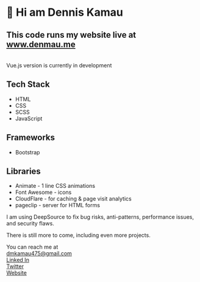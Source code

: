 # 👋 Hi am Dennis Kamau

## This code runs my website live at <a href="https://www.denmau.me">www.denmau.me</a>

<br />
Vue.js version is currently in development

## Tech Stack

- HTML
- CSS
- SCSS
- JavaScript

## Frameworks

- Bootstrap

## Libraries

- Animate - 1 line CSS animations
- Font Awesome - icons
- CloudFlare - for caching & page visit analytics
- pageclip - server for HTML forms

I am using DeepSource to fix bug risks, anti-patterns, performance issues, and security flaws.

There is still more to come, including even more projects.

You can reach me at
<br />
[dmkamau475@gmail.com](mailto:dmkamau475@gmail.com)
<br />
[Linked In](https://www.linkedin.com/in/denmau)
<br />
[Twitter](https://www.twitter.com/iamdenmau)
<br />
[Website](https://www.denmau.me)
